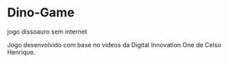 # Dino-Game
jogo dissoauro sem internet

Jogo desenvolvido com base no videos da Digital Innovation One de Celso Henrique.
